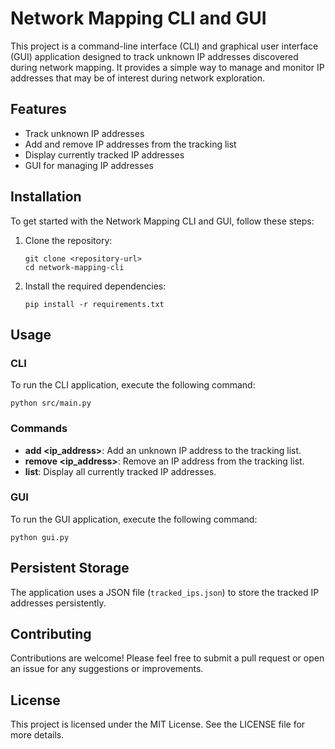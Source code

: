 # Network Mapping CLI and GUI

This project is a command-line interface (CLI) and graphical user interface (GUI) application designed to track unknown IP addresses discovered during network mapping. It provides a simple way to manage and monitor IP addresses that may be of interest during network exploration.

## Features

- Track unknown IP addresses
- Add and remove IP addresses from the tracking list
- Display currently tracked IP addresses
- GUI for managing IP addresses

## Installation

To get started with the Network Mapping CLI and GUI, follow these steps:

1. Clone the repository:

   ```
   git clone <repository-url>
   cd network-mapping-cli
   ```

2. Install the required dependencies:

   ```
   pip install -r requirements.txt
   ```

## Usage

### CLI

To run the CLI application, execute the following command:

```
python src/main.py
```

### Commands

- **add <ip_address>**: Add an unknown IP address to the tracking list.
- **remove <ip_address>**: Remove an IP address from the tracking list.
- **list**: Display all currently tracked IP addresses.

### GUI

To run the GUI application, execute the following command:

```
python gui.py
```

## Persistent Storage

The application uses a JSON file (`tracked_ips.json`) to store the tracked IP addresses persistently.

## Contributing

Contributions are welcome! Please feel free to submit a pull request or open an issue for any suggestions or improvements.

## License

This project is licensed under the MIT License. See the LICENSE file for more details.